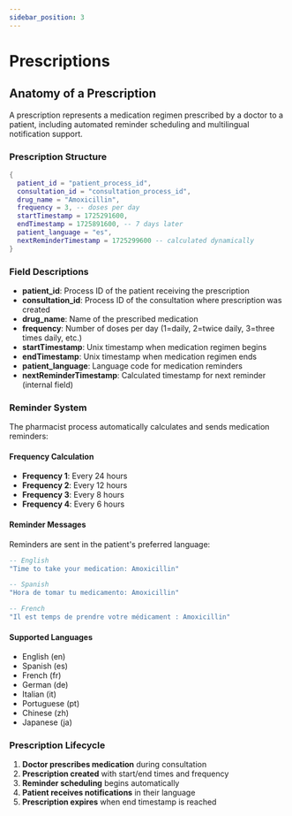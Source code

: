 ```yaml
---
sidebar_position: 3
---
```


# Prescriptions

## Anatomy of a Prescription

A prescription represents a medication regimen prescribed by a doctor to a patient, including automated reminder scheduling and multilingual notification support.

### Prescription Structure

```lua
{
  patient_id = "patient_process_id",
  consultation_id = "consultation_process_id", 
  drug_name = "Amoxicillin",
  frequency = 3, -- doses per day
  startTimestamp = 1725291600,
  endTimestamp = 1725891600, -- 7 days later
  patient_language = "es",
  nextReminderTimestamp = 1725299600 -- calculated dynamically
}
```

### Field Descriptions

- **patient_id**: Process ID of the patient receiving the prescription
- **consultation_id**: Process ID of the consultation where prescription was created
- **drug_name**: Name of the prescribed medication
- **frequency**: Number of doses per day (1=daily, 2=twice daily, 3=three times daily, etc.)
- **startTimestamp**: Unix timestamp when medication regimen begins
- **endTimestamp**: Unix timestamp when medication regimen ends  
- **patient_language**: Language code for medication reminders
- **nextReminderTimestamp**: Calculated timestamp for next reminder (internal field)

### Reminder System

The pharmacist process automatically calculates and sends medication reminders:

#### Frequency Calculation
- **Frequency 1**: Every 24 hours
- **Frequency 2**: Every 12 hours  
- **Frequency 3**: Every 8 hours
- **Frequency 4**: Every 6 hours

#### Reminder Messages

Reminders are sent in the patient's preferred language:

```lua
-- English
"Time to take your medication: Amoxicillin"

-- Spanish  
"Hora de tomar tu medicamento: Amoxicillin"

-- French
"Il est temps de prendre votre médicament : Amoxicillin"
```

#### Supported Languages
- English (en)
- Spanish (es) 
- French (fr)
- German (de)
- Italian (it)
- Portuguese (pt)
- Chinese (zh)
- Japanese (ja)

### Prescription Lifecycle

1. **Doctor prescribes medication** during consultation
2. **Prescription created** with start/end times and frequency
3. **Reminder scheduling** begins automatically
4. **Patient receives notifications** in their language
5. **Prescription expires** when end timestamp is reached
